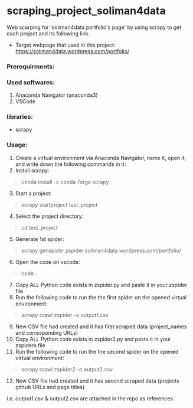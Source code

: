 # scraping_project_soliman4data
Web scarping for 'soliman4data portfolio's page' by using scrapy
to get each project and its following link.

* Target webpage that used in this project:
https://soliman4data.wordpress.com/portfolio/

### Prerequirments:

### Used softwares:
1. Anaconda Navigator (anaconda3)
2. VSCode

### libraries:
* scrapy

### Usage:
1. Create a virtual environment via Anaconda Navigator, name it, open it, and write down the following commands in it:
2. Install scrapy:
> conda install -c conda-forge scrapy
3. Start a project:
> scrapy startproject test_project
4. Select the project directory:
> cd test_project
5. Generate 1st spider:
> scrapy genspider zspider soliman4data.wordpress.com/portfolio/
6. Open the code on vscode:
> code .
7. Copy ALL Python code exists in zspider.py and paste it in your zspider file
8. Run the following code to run the the first spider on the opened virtual environment:
> scrapy crawl zspider -o output1.csv
9. New CSV file had created and it has first scraped data (project_names and corresponding URLs)
10. Copy ALL Python code exists in zspider2.py and paste it in your zspiders file
11. Run the following code to run the the second spider on the opened virtual environment:
> scrapy crawl zspider2 -o output2.csv
12. New CSV file had created and it has second scraped data (projects github URLs and page titles)

i.e. output1.csv & output2.csv are attached in the repo as references.

